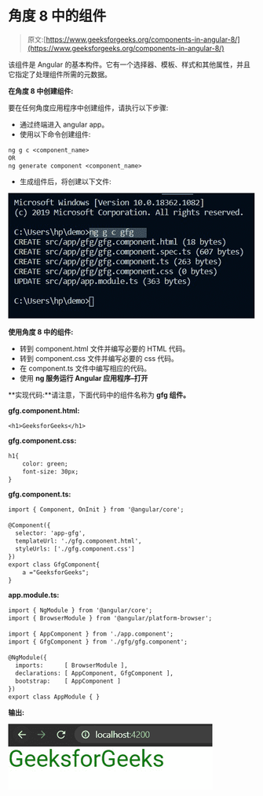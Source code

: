 # 角度 8 中的组件

> 原文:[https://www.geeksforgeeks.org/components-in-angular-8/](https://www.geeksforgeeks.org/components-in-angular-8/)

该组件是 Angular 的基本构件。它有一个选择器、模板、样式和其他属性，并且它指定了处理组件所需的元数据。

**在角度 8 中创建组件:**

要在任何角度应用程序中创建组件，请执行以下步骤:

*   通过终端进入 angular app。
*   使用以下命令创建组件:

```
ng g c <component_name> 
OR
ng generate component <component_name> 
```

*   生成组件后，将创建以下文件:

![](img/5b636b8e43e103de5ee3fffe9cea25a2.png)

**使用角度 8 中的组件:**

*   转到 component.html 文件并编写必要的 HTML 代码。
*   转到 component.css 文件并编写必要的 css 代码。
*   在 component.ts 文件中编写相应的代码。
*   使用 **ng 服务运行 Angular 应用程序–打开**

**实现代码:**请注意，下面代码中的组件名称为 **gfg 组件。**

**gfg.component.html:**

```
<h1>GeeksforGeeks</h1>
```

**gfg.component.css:**

```
h1{
    color: green;
    font-size: 30px;
}
```

**gfg.component.ts:**

```
import { Component, OnInit } from '@angular/core';

@Component({
  selector: 'app-gfg',
  templateUrl: './gfg.component.html',
  styleUrls: ['./gfg.component.css']
})
export class GfgComponent{
    a ="GeeksforGeeks";
}
```

**app.module.ts:**

```
import { NgModule } from '@angular/core';
import { BrowserModule } from '@angular/platform-browser';

import { AppComponent } from './app.component';
import { GfgComponent } from './gfg/gfg.component';

@NgModule({
  imports:      [ BrowserModule ],
  declarations: [ AppComponent, GfgComponent ],
  bootstrap:    [ AppComponent ]
})
export class AppModule { }
```

**输出:**

![](img/777ca932d6c68b6df1b7d1766023fb1a.png)